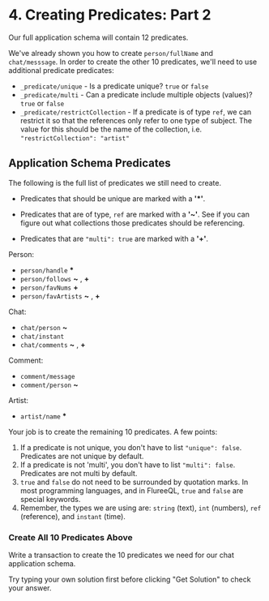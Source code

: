 # 4. Creating Predicates: Part 2

Our full application schema will contain 12 predicates.

We've already shown you how to create `person/fullName` and `chat/messsage`. In order to create the other 10 predicates, we'll need to use additional predicate predicates:

- `_predicate/unique` - Is a predicate unique? `true` or `false`
- `_predicate/multi` - Can a predicate include multiple objects (values)? `true` or `false`
- `_predicate/restrictCollection` - If a predicate is of type `ref`, we can restrict it so that the references only refer to one type of subject. The value for this should be the name of the collection, i.e. `"restrictCollection": "artist"`

## Application Schema Predicates

The following is the full list of predicates we still need to create.

- Predicates that should be unique are marked with a **'\*'**.

- Predicates that are of type, `ref` are marked with a **'~'**. See if you can figure out what collections those predicates should be referencing.

- Predicates that are `"multi": true` are marked with a **'+'**.

Person:

- `person/handle` **\***
- `person/follows` **~** , **+**
- `person/favNums` **+**
- `person/favArtists` **~** , **+**

Chat:

- `chat/person` **~**
- `chat/instant`
- `chat/comments` **~** , **+**

Comment:

- `comment/message`
- `comment/person` **~**

Artist:

- `artist/name` **\***

Your job is to create the remaining 10 predicates. A few points:

1. If a predicate is not unique, you don't have to list `"unique": false`. Predicates are not unique by default.
2. If a predicate is not 'multi', you don't have to list `"multi": false`. Predicates are not multi by default.
3. `true` and `false` do not need to be surrounded by quotation marks. In most programming languages, and in FlureeQL, `true` and `false` are special keywords.
4. Remember, the types we are using are: `string` (text), `int` (numbers), `ref` (reference), and `instant` (time).

<div class="challenge">
<h3>Create All 10 Predicates Above </h3>
<p>Write a transaction to create the 10 predicates we need for our chat application schema.
</p>
<p>Try typing your own solution first before clicking "Get Solution" to check your answer. </p>
</div>
<br/>
<br/>
